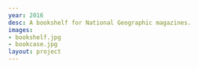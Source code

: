 ```yaml
---
year: 2016
desc: A bookshelf for National Geographic magazines.
images:
- bookshelf.jpg
- bookcase.jpg
layout: project
---
```

